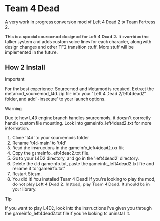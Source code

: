 # Team 4 Dead
A very work in progress conversion mod of Left 4 Dead 2 to Team Fortress 2.

This is a special sourcemod designed for Left 4 Dead 2. It overrides the talker system and adds custom voice lines for each character, along with design changes and other TF2 transition stuff.
More stuff will be implemented in the future.

## How 2 Install

> [!IMPORTANT]
> For the best experience, Sourcemod and Metamod is required. Extract the metamod_sourcemod_t4d.zip file into your "Left 4 Dead 2/left4dead2" folder, and add '-insecure' to your launch options.

> [!WARNING]
> Due to how L4D engine branch handles sourcemods, it doesn't correctly handle custom file mounting. Look into gameinfo_left4dead2.txt for more information.

1. Clone 't4d' to your sourcemods folder
2. Rename 't4d-main' to 't4d'
3. Read the instructions in the gameinfo_left4dead2.txt file
4. Copy the gameinfo_left4dead2.txt file.
5. Go to your L4D2 directory, and go in the 'left4dead2' directory.
6. Delete the old gameinfo.txt, paste the gameinfo_left4dead2.txt file and rename it to 'gameinfo.txt'
7. Restart Steam.
8. You did it! You installed Team 4 Dead! If you're looking to play the mod, do not play Left 4 Dead 2. Instead, play Team 4 Dead. It should be in your library.

> [!TIP]
> If you want to play L4D2, look into the instructions i've given you through the gameinfo_left4dead2.txt file if you're looking to uninstall it.

